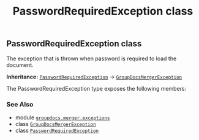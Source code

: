 ﻿---
title: PasswordRequiredException class
second_title: GroupDocs.Merger for Python via .NET API References
description: 
type: docs
url: /python-net/groupdocs.merger.exceptions/passwordrequiredexception/
is_root: false
weight: 50
---

## PasswordRequiredException class

The exception that is thrown when password is required to load the document.



**Inheritance:** [`PasswordRequiredException`](/merger/python-net/groupdocs.merger.exceptions/passwordrequiredexception) → 
[`GroupDocsMergerException`](/merger/python-net/groupdocs.merger.exceptions/groupdocsmergerexception)



The PasswordRequiredException type exposes the following members:


### See Also
* module [`groupdocs.merger.exceptions`](..)
* class [`GroupDocsMergerException`](/merger/python-net/groupdocs.merger.exceptions/groupdocsmergerexception)
* class [`PasswordRequiredException`](/merger/python-net/groupdocs.merger.exceptions/passwordrequiredexception)
